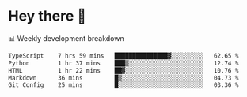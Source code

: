 # Hey there 👋

📊 Weekly development breakdown
<!--START_SECTION:waka-->

```txt
TypeScript    7 hrs 59 mins   ███████████████▓░░░░░░░░░   62.65 %
Python        1 hr 37 mins    ███▒░░░░░░░░░░░░░░░░░░░░░   12.74 %
HTML          1 hr 22 mins    ██▓░░░░░░░░░░░░░░░░░░░░░░   10.76 %
Markdown      36 mins         █▒░░░░░░░░░░░░░░░░░░░░░░░   04.73 %
Git Config    25 mins         █░░░░░░░░░░░░░░░░░░░░░░░░   03.36 %
```

<!--END_SECTION:waka-->
